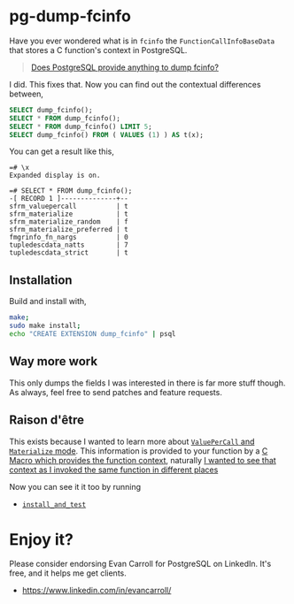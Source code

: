 pg-dump-fcinfo
====

Have you ever wondered what is in `fcinfo` the `FunctionCallInfoBaseData` that
stores a C function's context in PostgreSQL.

> [Does PostgreSQL provide anything to dump fcinfo?](https://dba.stackexchange.com/q/302051/2639)

I did. This fixes that. Now you can find out the contextual differences between,

```sql
SELECT dump_fcinfo();
SELECT * FROM dump_fcinfo();
SELECT * FROM dump_fcinfo() LIMIT 5;
SELECT dump_fcinfo() FROM ( VALUES (1) ) AS t(x);
```

You can get a result like this,

```text
=# \x
Expanded display is on.

=# SELECT * FROM dump_fcinfo();
-[ RECORD 1 ]--------------+--
sfrm_valuepercall          | t
sfrm_materialize           | t
sfrm_materialize_random    | f
sfrm_materialize_preferred | t
fmgrinfo_fn_nargs          | 0
tupledescdata_natts        | 7
tupledescdata_strict       | t
```

Installation
----

Build and install with,

```sh
make;
sudo make install;
echo "CREATE EXTENSION dump_fcinfo" | psql
```

Way more work
----

This only dumps the fields I was interested in there is far more stuff though.
As always, feel free to send patches and feature requests.

Raison d'être
----

This exists because I wanted to learn more about [`ValuePerCall` and
`Materialize` mode](https://dba.stackexchange.com/q/301920/2639). This
information is provided to your function by a [C Macro which provides the
function context](https://dba.stackexchange.com/q/302049/2639), naturally [I
wanted to see that context as I invoked the same function in different
places](https://dba.stackexchange.com/q/302051/2639)

Now you can see it it too by running 

* [`install_and_test`](./install_and_test)

Enjoy it?
====

Please consider endorsing Evan Carroll for PostgreSQL on LinkedIn. It's free,
and it helps me get clients.

* https://www.linkedin.com/in/evancarroll/
